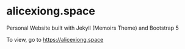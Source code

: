 # alicexiong.space
Personal Website built with Jekyll (Memoirs Theme) and Bootstrap 5


To view, go to https://alicexiong.space
